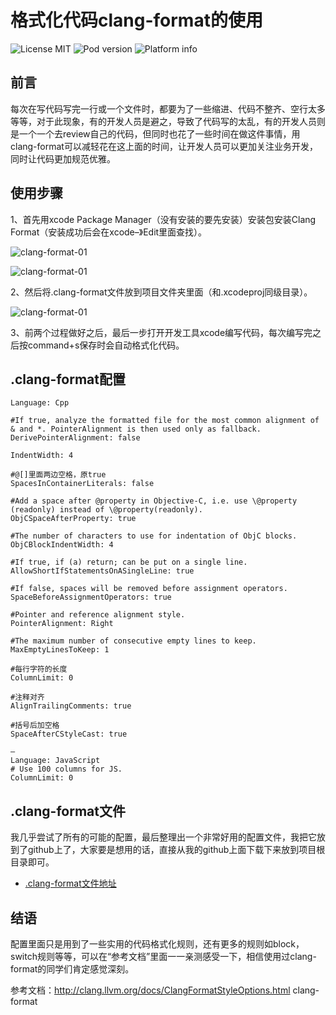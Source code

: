 格式化代码clang-format的使用
==========

![License MIT](https://go-shields.herokuapp.com/license-MIT-blue.png)
![Pod version](http://img.shields.io/cocoapods/v/YTKKeyValueStore.svg?style=flat)
![Platform info](http://img.shields.io/cocoapods/p/YTKKeyValueStore.svg?style=flat)

##	前言

每次在写代码写完一行或一个文件时，都要为了一些缩进、代码不整齐、空行太多等等，对于此现象，有的开发人员是避之，导致了代码写的太乱，有的开发人员则是一个一个去review自己的代码，但同时也花了一些时间在做这件事情，用clang-format可以减轻花在这上面的时间，让开发人员可以更加关注业务开发，同时让代码更加规范优雅。

##	使用步骤

1、首先用xcode Package Manager（没有安装的要先安装）安装包安装Clang Format（安装成功后会在xcode–》Edit里面查找）。

![clang-format-01](http://yaoqi-github.github.io/images/clang-format-01.png)

![clang-format-01](http://yaoqi-github.github.io/images/clang-format-02.png)


2、然后将.clang-format文件放到项目文件夹里面（和.xcodeproj同级目录）。

![clang-format-01](http://yaoqi-github.github.io/images/clang-format-03.png)

3、前两个过程做好之后，最后一步打开开发工具xcode编写代码，每次编写完之后按command+s保存时会自动格式化代码。

##	.clang-format配置

	Language: Cpp

	#If true, analyze the formatted file for the most common alignment of & and *. PointerAlignment is then used only as fallback.
	DerivePointerAlignment: false

	IndentWidth: 4

	#@[]里面两边空格，原true
	SpacesInContainerLiterals: false

	#Add a space after @property in Objective-C, i.e. use \@property (readonly) instead of \@property(readonly).
	ObjCSpaceAfterProperty: true

	#The number of characters to use for indentation of ObjC blocks.
	ObjCBlockIndentWidth: 4

	#If true, if (a) return; can be put on a single line.
	AllowShortIfStatementsOnASingleLine: true

	#If false, spaces will be removed before assignment operators.
	SpaceBeforeAssignmentOperators: true

	#Pointer and reference alignment style.
	PointerAlignment: Right

	#The maximum number of consecutive empty lines to keep.
	MaxEmptyLinesToKeep: 1

	#每行字符的长度
	ColumnLimit: 0

	#注释对齐
	AlignTrailingComments: true

	#括号后加空格
	SpaceAfterCStyleCast: true

	—
	Language: JavaScript
	# Use 100 columns for JS.
	ColumnLimit: 0
	
##	.clang-format文件

我几乎尝试了所有的可能的配置，最后整理出一个非常好用的配置文件，我把它放到了github上了，大家要是想用的话，直接从我的github上面下载下来放到项目根目录即可。

-	[.clang-format文件地址](https://github.com/yaoqi-github/clang-format)

##	结语

配置里面只是用到了一些实用的代码格式化规则，还有更多的规则如block，switch规则等等，可以在“参考文档”里面一一亲测感受一下，相信使用过clang-format的同学们肯定感觉深刻。

参考文档：http://clang.llvm.org/docs/ClangFormatStyleOptions.html
clang-format
